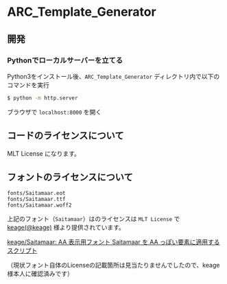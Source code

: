 # ARC_Template_Generator

## 開発
### Pythonでローカルサーバーを立てる

Python3をインストール後、`ARC_Template_Generator` ディレクトリ内で以下のコマンドを実行

```bash
$ python -m http.server
```

ブラウザで `localhost:8000` を開く

## コードのライセンスについて

MLT License になります。

## フォントのライセンスについて

```
fonts/Saitamaar.eot
fonts/Saitamaar.ttf
fonts/Saitamaar.woff2
```

上記のフォント（`Saitamaar`）はのライセンスは `MLT License` で [keage(@keage)](https://twitter.com/keage) 様より提供されています。  

[keage/Saitamaar: AA 表示用フォント Saitamaar を AA っぽい要素に適用するスクリプト](https://github.com/keage/Saitamaar)

（現状フォント自体のLicenseの記載箇所は見当たりませんでしたので、keage様本人に確認済みです）
